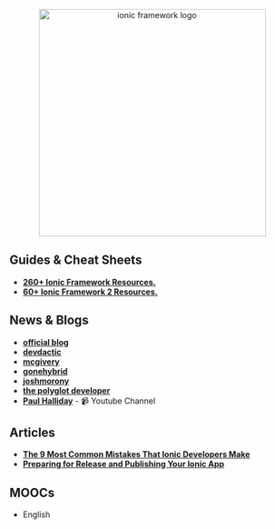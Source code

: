 <p align="center">
  <img width="400" src="http://ecodile.com/wp-content/uploads/2015/10/ionic.png"  alt="ionic framework logo">
</p>


## Guides & Cheat Sheets

+ **[260+ Ionic Framework Resources.](http://mcgivery.com/100-ionic-framework-resources/)**
+ **[60+ Ionic Framework 2 Resources.](http://mcgivery.com/15-ionic-framework-2-resources/)**


## News & Blogs

+ **[official blog](http://blog.ionic.io/)**
+ **[devdactic](https://devdactic.com/devblog/)**
+ **[mcgivery](http://mcgivery.com/)**
+ **[gonehybrid](https://www.gonehybrid.com/)**
+ **[joshmorony](https://www.joshmorony.com/)**
+ **[the polyglot developer](https://www.thepolyglotdeveloper.com/)**
+ **[Paul Halliday](https://www.youtube.com/channel/UCYJ9O6X1oFt7YGXpfRwrcWg)** - 📹 Youtube Channel


## Articles

+ **[The 9 Most Common Mistakes That Ionic Developers Make](https://www.toptal.com/ionic/most-common-ionic-development-mistakes)**
+ **[Preparing for Release and Publishing Your Ionic App](https://github.com/hughred22/YouTube-Video-Listing-Ionic-Mobile-App/wiki/Preparing-for-Release-and-Publishing-Your-Ionic-App)**


## MOOCs

- English
